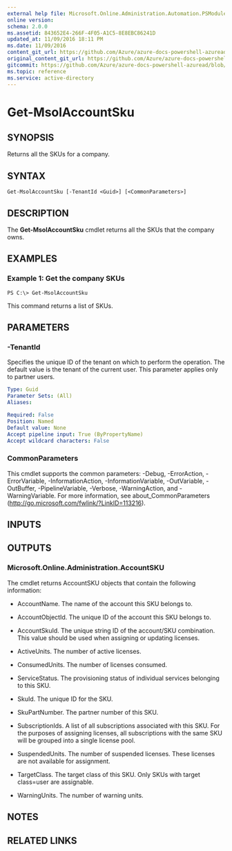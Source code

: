```yaml
---
external help file: Microsoft.Online.Administration.Automation.PSModule.dll-Help.xml
online version:
schema: 2.0.0
ms.assetid: 843652E4-266F-4F05-A1C5-8E8EBC86241D
updated_at: 11/09/2016 18:11 PM
ms.date: 11/09/2016
content_git_url: https://github.com/Azure/azure-docs-powershell-azuread/blob/rodejo5-10/Azure%20AD%20Cmdlets/MSOnline/v1/Get-MsolAccountSku.md
original_content_git_url: https://github.com/Azure/azure-docs-powershell-azuread/blob/rodejo5-10/Azure%20AD%20Cmdlets/MSOnline/v1/Get-MsolAccountSku.md
gitcommit: https://github.com/Azure/azure-docs-powershell-azuread/blob/7986fb4880d0ee292c289166871e4b25df1ad4b8
ms.topic: reference
ms.service: active-directory
---
```


# Get-MsolAccountSku

## SYNOPSIS
Returns all the SKUs for a company.

## SYNTAX

```
Get-MsolAccountSku [-TenantId <Guid>] [<CommonParameters>]
```

## DESCRIPTION
The **Get-MsolAccountSku** cmdlet returns all the SKUs that the company owns.

## EXAMPLES

### Example 1: Get the company SKUs
```
PS C:\> Get-MsolAccountSku
```

This command returns a list of SKUs.

## PARAMETERS

### -TenantId
Specifies the unique ID of the tenant on which to perform the operation.
The default value is the tenant of the current user.
This parameter applies only to partner users.

```yaml
Type: Guid
Parameter Sets: (All)
Aliases:

Required: False
Position: Named
Default value: None
Accept pipeline input: True (ByPropertyName)
Accept wildcard characters: False
```

### CommonParameters
This cmdlet supports the common parameters: -Debug, -ErrorAction, -ErrorVariable, -InformationAction, -InformationVariable, -OutVariable, -OutBuffer, -PipelineVariable, -Verbose, -WarningAction, and -WarningVariable. For more information, see about_CommonParameters (http://go.microsoft.com/fwlink/?LinkID=113216).

## INPUTS

## OUTPUTS

### Microsoft.Online.Administration.AccountSKU
The cmdlet returns AccountSKU objects that contain the following information:

* AccountName. The name of the account this SKU belongs to.

* AccountObjectId. The unique ID of the account this SKU belongs to.

* AccountSkuId. The unique string ID of the account/SKU combination.
This value should be used when assigning or updating licenses.

* ActiveUnits. The number of active licenses.

* ConsumedUnits. The number of licenses consumed.

* ServiceStatus. The provisioning status of individual services belonging to this SKU.

* SkuId. The unique ID for the SKU.

* SkuPartNumber. The partner number of this SKU.

* SubscriptionIds. A list of all subscriptions associated with this SKU.
For the purposes of assigning licenses, all subscriptions with the same SKU will be grouped into a single license pool.

* SuspendedUnits. The number of suspended licenses.
These licenses are not available for assignment.

* TargetClass. The target class of this SKU.
Only SKUs with target class=user are assignable.

* WarningUnits. The number of warning units.

## NOTES

## RELATED LINKS
